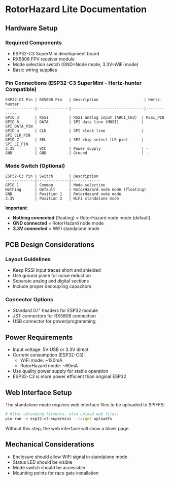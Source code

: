 # RotorHazard Lite Documentation

## Hardware Setup

### Required Components
- ESP32-C3 SuperMini development board
- RX5808 FPV receiver module
- Mode selection switch (GND=Node mode, 3.3V=WiFi mode)
- Basic wiring supplies

### Pin Connections (ESP32-C3 SuperMini - Hertz-hunter Compatible)

```
ESP32-C3 Pin | RX5808 Pin   | Description                    | Hertz-hunter
-------------|--------------|--------------------------------|-------------
GPIO 3       | RSSI         | RSSI analog input (ADC1_CH3)  | RSSI_PIN
GPIO 6       | DATA         | SPI data line (MOSI)          | SPI_DATA_PIN
GPIO 4       | CLK          | SPI clock line                | SPI_CLK_PIN
GPIO 7       | SEL          | SPI chip select (LE pin)      | SPI_LE_PIN
3.3V         | VCC          | Power supply                  | -
GND          | GND          | Ground                        | -
```


### Mode Switch (Optional)
```
ESP32-C3 Pin | Switch       | Description
-------------|--------------|-------------
GPIO 1       | Common       | Mode selection
Nothing      | Default      | RotorHazard node mode (floating)
GND          | Position 1   | RotorHazard node mode
3.3V         | Position 2   | WiFi standalone mode
```

**Important**: 
- **Nothing connected** (floating) = RotorHazard node mode (default)
- **GND connected** = RotorHazard node mode  
- **3.3V connected** = WiFi standalone mode


## PCB Design Considerations

### Layout Guidelines
- Keep RSSI input traces short and shielded
- Use ground plane for noise reduction
- Separate analog and digital sections
- Include proper decoupling capacitors

### Connector Options
- Standard 0.1" headers for ESP32 module
- JST connectors for RX5808 connection
- USB connector for power/programming

## Power Requirements
- Input voltage: 5V USB or 3.3V direct
- Current consumption (ESP32-C3):
  - WiFi mode: ~120mA
  - RotorHazard mode: ~60mA
- Use quality power supply for stable operation
- ESP32-C3 is more power efficient than original ESP32

## Web Interface Setup
The standalone mode requires web interface files to be uploaded to SPIFFS:
```bash
# After uploading firmware, also upload web files:
pio run -e esp32-c3-supermini --target uploadfs
```
Without this step, the web interface will show a blank page.

## Mechanical Considerations
- Enclosure should allow WiFi signal in standalone mode
- Status LED should be visible
- Mode switch should be accessible
- Mounting points for race gate installation

